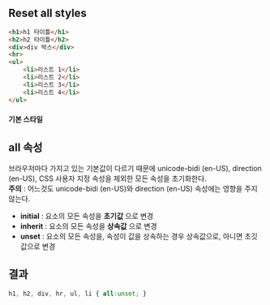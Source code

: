 ## Reset all styles
```html
<h1>h1 타이틀</h1>
<h2>h2 타이틀</h2>
<div>div 박스</div>
<hr>
<ul>
	<li>리스트 1</li>
	<li>리스트 2</li>
	<li>리스트 3</li>
	<li>리스트 4</li>
</ul>
```

#### 기본 스타일



## all 속성
브라우저마다 가지고 있는 기본값이 다르기 때문에 unicode-bidi (en-US), direction (en-US), CSS 사용자 지정 속성을 제외한 모든 속성을 초기화한다.  
**주의** : 어느것도 unicode-bidi (en-US)와 direction (en-US) 속성에는 영향을 주지 않는다.


- **initial** : 요소의 모든 속성을 **초기값** 으로 변경
- **inherit**  : 요소의 모든 속성을 **상속값** 으로 변경
- **unset** : 요소의 모든 속성을, 속성이 값을 상속하는 경우 상속값으로, 아니면 초깃값으로 변경


## 결과
```css
h1, h2, div, hr, ul, li { all:unset; }
```